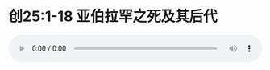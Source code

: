 # 创25:1-18 亚伯拉罕之死及其后代

<audio style="width: 100%;" preload="false" controls controlslist="nodownload"><source src="//cdn.wechat.edu.pl/audio/mp3/old/27528.mp3" type="audio/mpeg">Your browser does not support the audio element.</audio>


